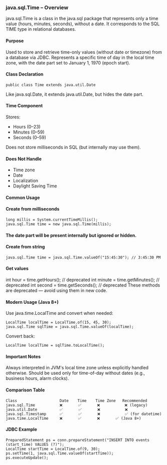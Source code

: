 ### java.sql.Time – Overview

java.sql.Time is a class in the java.sql package that represents only a time value (hours, minutes, seconds),
without a date.
It corresponds to the SQL TIME type in relational databases.

#### Purpose

Used to store and retrieve time-only values (without date or timezone) from a database via JDBC.
Represents a specific time of day in the local time zone, with the date part set to January 1, 1970 (epoch start).

#### Class Declaration

`public class Time extends java.util.Date`

Like java.sql.Date, it extends java.util.Date, but hides the date part.

#### Time Component

Stores:
- Hours (0–23)
- Minutes (0–59)
- Seconds (0–59)

Does not store milliseconds in SQL (but internally may use them).

#### Does Not Handle

- Time zone
- Date
- Localization
- Daylight Saving Time

#### Common Usage

#### Create from milliseconds

```
long millis = System.currentTimeMillis();
java.sql.Time time = new java.sql.Time(millis);
```

#### The date part will be present internally but ignored or hidden.

#### Create from string

```
java.sql.Time time = java.sql.Time.valueOf("15:45:30"); // 3:45:30 PM
```

#### Get values

int hour = time.getHours(); // deprecated
int minute = time.getMinutes(); // deprecated
int second = time.getSeconds(); // deprecated
These methods are deprecated — avoid using them in new code.

#### Modern Usage (Java 8+)

Use java.time.LocalTime and convert when needed:

```
LocalTime localTime = LocalTime.of(15, 45, 30);
java.sql.Time sqlTime = java.sql.Time.valueOf(localTime);
```

Convert back:

```
LocalTime localTime = sqlTime.toLocalTime();
```

#### Important Notes

Always interpreted in JVM's local time zone unless explicitly handled otherwise.
Should be used only for time-of-day without dates (e.g., business hours, alarm clocks).

#### Comparison Table

```
Class	                Date	Time	Time Zone	Recommended
java.sql.Time	        ❌	    ✅	    ❌	        ❌ (legacy)
java.util.Date	        ✅	    ✅	    ❌	        ❌
java.sql.Timestamp	    ✅	    ✅	    ❌	        ✅ (for datetime)
java.time.LocalTime	    ❌	    ✅	    ❌	    ✅ (Java 8+)
```

#### JDBC Example

```
PreparedStatement ps = conn.prepareStatement("INSERT INTO events (start_time) VALUES (?)");
LocalTime startTime = LocalTime.of(9, 30);
ps.setTime(1, java.sql.Time.valueOf(startTime));
ps.executeUpdate();
```
